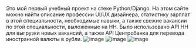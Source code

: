 Это мой первый учебный проект на стеке Python/Django. 
На этом сайте можно найти описание профессии UI/UX дизайнера, статистику зарплат в этой специальности, необходимые навыки,
а также свежие вакансии по этой специальности, выложенные на HH. Было использовано API HH для выгрузки новых вакансий,
а также API Центробанка для перевода иностранной валюты в рубли.
![image](https://github.com/Emi1337-ops/django_site/assets/131365798/ac055db0-a6a4-4a72-aae5-055bd1de6ff4)
![image](https://github.com/Emi1337-ops/django_site/assets/131365798/52de9e3c-75cd-41bc-919b-369f90bd76d8)
![image](https://github.com/Emi1337-ops/django_site/assets/131365798/d44470d4-49eb-4dd5-8eb7-daaaaee00ce5)
